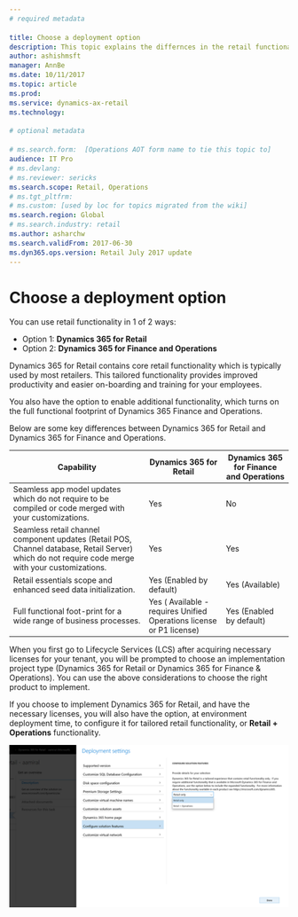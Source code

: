 ```yaml
---
# required metadata

title: Choose a deployment option
description: This topic explains the differnces in the retail functionality between Dynamics 365 for Retail and Dynamics 365 for Finance and Operations.
author: ashishmsft 
manager: AnnBe
ms.date: 10/11/2017
ms.topic: article
ms.prod: 
ms.service: dynamics-ax-retail
ms.technology: 

# optional metadata

# ms.search.form:  [Operations AOT form name to tie this topic to]
audience: IT Pro
# ms.devlang: 
# ms.reviewer: sericks
ms.search.scope: Retail, Operations 
# ms.tgt_pltfrm: 
# ms.custom: [used by loc for topics migrated from the wiki]
ms.search.region: Global
# ms.search.industry: retail
ms.author: asharchw
ms.search.validFrom: 2017-06-30 
ms.dyn365.ops.version: Retail July 2017 update 
---
```


# Choose a deployment option

You can use retail functionality in 1 of 2 ways:
 
- Option 1: **Dynamics 365 for Retail**
- Option 2: **Dynamics 365 for Finance and Operations**
 
Dynamics 365 for Retail contains core retail functionality which is typically used by most retailers. This tailored functionality provides improved productivity and easier on-boarding and training for your employees.

You also have the option to enable additional functionality, which turns on the full functional footprint of Dynamics 365 Finance and Operations.
 
Below are some key differences between Dynamics 365 for Retail and Dynamics 365 for Finance and Operations.

| Capability   |  Dynamics 365 for Retail   |  Dynamics 365 for Finance and Operations  |
|--------------|----------------------------|-------------------------------------------|
|Seamless app model updates which do not require to be compiled or code merged with your customizations. | Yes | No|
|Seamless retail channel component updates (Retail POS, Channel database, Retail Server) which do not require code merge with your customizations. | Yes | Yes |
|Retail essentials scope and enhanced seed data initialization. | Yes (Enabled by default) | Yes (Available) |
|Full functional foot-print for a wide range of business processes. | Yes ( Available - requires Unified Operations license or P1 license) | Yes (Enabled by default) |

When you first go to Lifecycle Services (LCS) after acquiring necessary licenses for your tenant, you will be prompted to choose an implementation project type (Dynamics 365 for Retail or Dynamics 365 for Finance & Operations). You can use the above considerations to choose the right product to implement.
 
If you choose to implement Dynamics 365 for Retail, and have the necessary licenses, you will also have the option, at environment deployment time, to configure it for tailored retail functionality, or **Retail + Operations** functionality. 
 
![Deployment settings](media/Deployment-settings.png)
